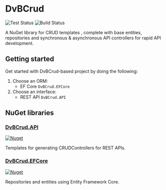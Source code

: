 # DvBCrud
![Test Status](https://github.com/Dekamik/DvBCrud.EFCore/actions/workflows/test.yml/badge.svg)
![Build Status](https://github.com/Dekamik/DvBCrud.EFCore/actions/workflows/release.yml/badge.svg)

A NuGet library for CRUD templates , complete with base entities, repositories and synchronous & asynchronous API 
controllers for rapid API development.

## Getting started

Get started with DvBCrud-based project by doing the following:

1. Choose an ORM:
   - EF Core `DvBCrud.EFCore`
2. Choose an interface: 
   - REST API `DvBCrud.API`

## NuGet libraries

### [DvBCrud.API](DvBCrud.API)
[![Nuget](https://img.shields.io/nuget/v/DvBCrud.API?label=DvBCrud.API)](https://www.nuget.org/packages/DvBCrud.API/)

Templates for generating CRUDControllers for REST APIs.

### [DvBCrud.EFCore](DvBCrud.EFCore)
[![Nuget](https://img.shields.io/nuget/v/DvBCrud.EFCore?label=DvBCrud.EFCore)](https://www.nuget.org/packages/DvBCrud.EFCore/)

Repositories and entities using Entity Framework Core.
